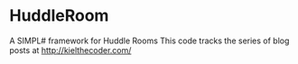# HuddleRoom
 A SIMPL# framework for Huddle Rooms
This code tracks the series of blog posts at http://kielthecoder.com/